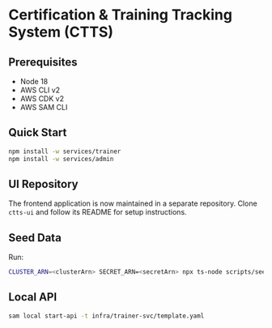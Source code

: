 # Certification & Training Tracking System (CTTS)

## Prerequisites
- Node 18
- AWS CLI v2
- AWS CDK v2
- AWS SAM CLI

## Quick Start
```bash
npm install -w services/trainer
npm install -w services/admin
```

## UI Repository
The frontend application is now maintained in a separate repository.
Clone `ctts-ui` and follow its README for setup instructions.

## Seed Data
Run:
```bash
CLUSTER_ARN=<clusterArn> SECRET_ARN=<secretArn> npx ts-node scripts/seed-dev-data.ts
```

## Local API
```bash
sam local start-api -t infra/trainer-svc/template.yaml
```
